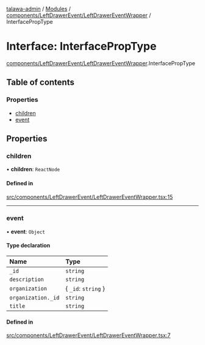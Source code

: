 [talawa-admin](../README.md) / [Modules](../modules.md) / [components/LeftDrawerEvent/LeftDrawerEventWrapper](../modules/components_LeftDrawerEvent_LeftDrawerEventWrapper.md) / InterfacePropType

# Interface: InterfacePropType

[components/LeftDrawerEvent/LeftDrawerEventWrapper](../modules/components_LeftDrawerEvent_LeftDrawerEventWrapper.md).InterfacePropType

## Table of contents

### Properties

- [children](components_LeftDrawerEvent_LeftDrawerEventWrapper.InterfacePropType.md#children)
- [event](components_LeftDrawerEvent_LeftDrawerEventWrapper.InterfacePropType.md#event)

## Properties

### children

• **children**: `ReactNode`

#### Defined in

[src/components/LeftDrawerEvent/LeftDrawerEventWrapper.tsx:15](https://github.com/KshitijTodkar48/talawa-admin/blob/82b22ab/src/components/LeftDrawerEvent/LeftDrawerEventWrapper.tsx#L15)

___

### event

• **event**: `Object`

#### Type declaration

| Name | Type |
| :------ | :------ |
| `_id` | `string` |
| `description` | `string` |
| `organization` | \{ `_id`: `string`  \} |
| `organization._id` | `string` |
| `title` | `string` |

#### Defined in

[src/components/LeftDrawerEvent/LeftDrawerEventWrapper.tsx:7](https://github.com/KshitijTodkar48/talawa-admin/blob/82b22ab/src/components/LeftDrawerEvent/LeftDrawerEventWrapper.tsx#L7)
